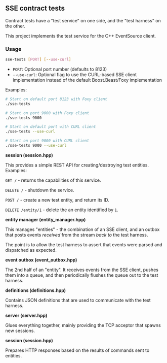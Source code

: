 ## SSE contract tests

Contract tests have a "test service" on one side, and the "test harness" on
the other.

This project implements the test service for the C++ EventSource client.

### Usage

```bash
sse-tests [PORT] [--use-curl]
```

- `PORT`: Optional port number (defaults to 8123)
- `--use-curl`: Optional flag to use the CURL-based SSE client implementation instead of the default Boost.Beast/Foxy implementation

Examples:
```bash
# Start on default port 8123 with Foxy client
./sse-tests

# Start on port 9000 with Foxy client
./sse-tests 9000

# Start on default port with CURL client
./sse-tests --use-curl

# Start on port 9000 with CURL client
./sse-tests 9000 --use-curl
```

**session (session.hpp)**

This provides a simple REST API for creating/destroying
test entities. Examples:

`GET /` - returns the capabilities of this service.

`DELETE /` - shutdown the service.

`POST /` - create a new test entity, and return its ID.

`DELETE /entity/1` - delete the an entity identified by `1`.

**entity manager (entity_manager.hpp)**

This manages "entities" - the combination of an SSE client, and an outbox that posts events _received_ from the stream
_back to_ the test harness.

The point is to allow the test harness to assert that events were parsed and dispatched as expected.

**event outbox (event_outbox.hpp)**

The 2nd half of an "entity". It receives events from the SSE client, pushes them into a queue,
and then periodically flushes the queue out to the test harness.

**definitions (definitions.hpp)**

Contains JSON definitions that are used to communicate with the test harness.

**server (server.hpp)**

Glues everything together, mainly providing the TCP acceptor that spawns new sessions.

**session (session.hpp)**

Prepares HTTP responses based on the results of commands sent to entities. 
